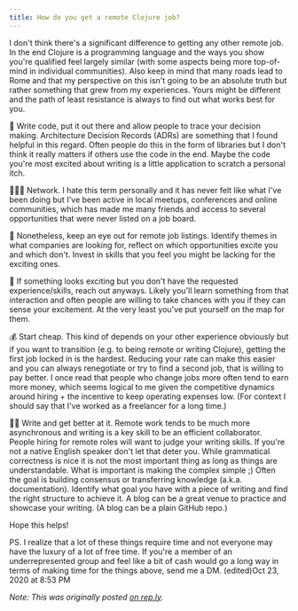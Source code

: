 ```yaml
---
title: How do you get a remote Clojure job?
---
```

I don't think there's a significant difference to getting any other remote job. In the end Clojure is a programming language and the ways you show you're qualified feel largely similar (with some aspects being more top-of-mind in individual communities). Also keep in mind that many roads lead to Rome and that my perspective on this isn't going to be an absolute truth but rather something that grew from my experiences. Yours might be different and the path of least resistance is always to find out what works best for you.

📝  Write code, put it out there and allow people to trace your decision making. Architecture Decision Records (ADRs) are something that I found helpful in this regard. Often people do this in the form of libraries but I don't think it really matters if others use the code in the end. Maybe the code you're most excited about writing is a little application to scratch a personal itch. 

👩🏽‍💻 Network. I hate this term personally and it has never felt like what I've been doing but I've been active in local meetups, conferences and online communities, which has made me many friends and access to several opportunities that were never listed on a job board.

👀 Nonetheless, keep an eye out for remote job listings. Identify themes in what companies are looking for, reflect on which opportunities excite you and which don't. Invest in skills that you feel you might be lacking for the exciting ones. 

💪 If something looks exciting but you don't have the requested experience/skills, reach out anyways. Likely you'll learn something from that interaction and often people are willing to take chances with you if they can sense your excitement. At the very least you've put yourself on the map for them.

💰 Start cheap. This kind of depends on your other experience obviously but if you want to transition (e.g. to being remote or writing Clojure), getting the first job locked in is the hardest. Reducing your rate can make this easier and you can always renegotiate or try to find a second job, that is willing to pay better. I once read that people who change jobs more often tend to earn more money, which seems logical to me given the competitive dynamics around hiring + the incentive to keep operating expenses low. (For context I should say that I've worked as a freelancer for a long time.)

✍🏻 Write and get better at it. Remote work tends to be much more asynchronous and writing is a key skill to be an efficient collaborator. People hiring for remote roles will want to judge your writing skills. If you're not a native English speaker don't let that deter you. While grammatical correctness is nice it is not the most important thing as long as things are understandable. What is important is making the complex simple ;) Often the goal is building consensus or transferring knowledge (a.k.a. documentation). Identify what goal you have with a piece of writing and find the right structure to achieve it. A blog can be a great venue to practice and showcase your writing. (A blog can be a plain GitHub repo.)

Hope this helps! 

PS. I realize that a lot of these things require time and not everyone may have the luxury of a lot of free time. If you're a member of an underrepresented group and feel like a bit of cash would go a long way in terms of making time for the things above, send me a DM. (edited)Oct 23, 2020 at 8:53 PM

*Note: This was originally posted [on rep.ly](https://rep.ly/answer/5f92959f17801d0018370de4).*